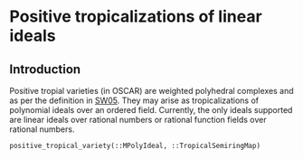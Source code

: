 # Positive tropicalizations of linear ideals

## Introduction
Positive tropial varieties (in OSCAR) are weighted polyhedral complexes and as per the definition in [SW05](@cite).  They may arise as tropicalizations of polynomial ideals over an ordered field.  Currently, the only ideals supported are linear ideals over rational numbers or rational function fields over rational numbers.


```@docs
positive_tropical_variety(::MPolyIdeal, ::TropicalSemiringMap)
```
